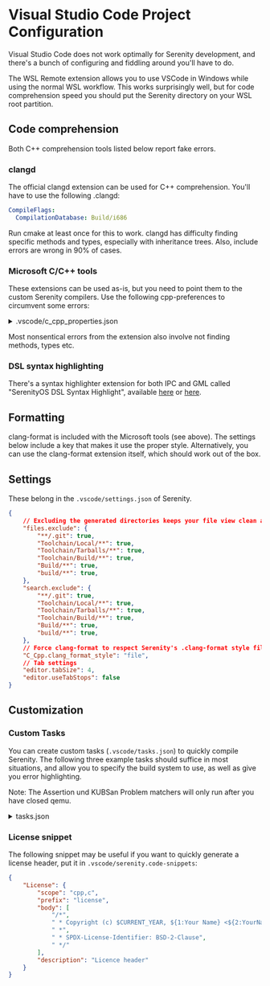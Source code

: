 # Visual Studio Code Project Configuration

Visual Studio Code does not work optimally for Serenity development, and there's a bunch of configuring and fiddling around you'll have to do.

The WSL Remote extension allows you to use VSCode in Windows while using the normal WSL workflow. This works surprisingly well, but for code comprehension speed you should put the Serenity directory on your WSL root partition.

## Code comprehension

Both C++ comprehension tools listed below report fake errors.

### clangd

The official clangd extension can be used for C++ comprehension. You'll have to use the following .clangd:

```yaml
CompileFlags:
  CompilationDatabase: Build/i686
```

Run cmake at least once for this to work. clangd has difficulty finding specific methods and types, especially with inheritance trees. Also, include errors are wrong in 90% of cases.

### Microsoft C/C++ tools

These extensions can be used as-is, but you need to point them to the custom Serenity compilers. Use the following cpp-preferences to circumvent some errors:

<details>
<summary>.vscode/c_cpp_properties.json</summary>

```json
{
    "configurations": [
        {
            "name": "userland-i386-gcc",
            "includePath": [
                "${workspaceFolder}",
                "${workspaceFolder}/Build/i686/",
                "${workspaceFolder}/Build/i686/Userland",
                "${workspaceFolder}/Build/i686/Userland/Applications",
                "${workspaceFolder}/Build/i686/Userland/Libraries",
                "${workspaceFolder}/Build/i686/Userland/Services",
                "${workspaceFolder}/Build/i686/Root/usr/include/**",
                "${workspaceFolder}/Userland",
                "${workspaceFolder}/Userland/Libraries",
                "${workspaceFolder}/Userland/Libraries/LibC",
                "${workspaceFolder}/Userland/Libraries/LibM",
                "${workspaceFolder}/Userland/Libraries/LibPthread",
                "${workspaceFolder}/Userland/Services",
                "${workspaceFolder}/Toolchain/Local/i686/i686-pc-serenity/include/c++/**"
            ],
            "defines": [
                "DEBUG",
                "__serenity__"
            ],
            "compilerPath": "${workspaceFolder}/Toolchain/Local/i686/bin/i686-pc-serenity-g++",
            "cStandard": "c17",
            "cppStandard": "c++20",
            "intelliSenseMode": "linux-gcc-x86",
            "compileCommands": "Build/i686/compile_commands.json",
            "compilerArgs": [
                "-wall",
                "-wextra",
                "-werror"
            ],
            "browse": {
                "path": [
                    "${workspaceFolder}",
                    "${workspaceFolder}/Build/i686/",
                    "${workspaceFolder}/Build/i686/Userland",
                    "${workspaceFolder}/Build/i686/Userland/Applications",
                    "${workspaceFolder}/Build/i686/Userland/Libraries",
                    "${workspaceFolder}/Build/i686/Userland/Services",
                    "${workspaceFolder}/Build/i686/Root/usr/include/**",
                    "${workspaceFolder}/Userland",
                    "${workspaceFolder}/Userland/Libraries",
                    "${workspaceFolder}/Userland/Libraries/LibC",
                    "${workspaceFolder}/Userland/Libraries/LibM",
                    "${workspaceFolder}/Userland/Libraries/LibPthread",
                    "${workspaceFolder}/Userland/Services",
                    "${workspaceFolder}/Toolchain/Local/i686/i686-pc-serenity/include/c++/**"
                ],
                "limitSymbolsToIncludedHeaders": true,
                "databaseFilename": "${workspaceFolder}/Build/i686/"
            }
        }
    ],
    "version": 4
}
```
</details>

Most nonsentical errors from the extension also involve not finding methods, types etc.

### DSL syntax highlighting

There's a syntax highlighter extension for both IPC and GML called "SerenityOS DSL Syntax Highlight", available [here](https://marketplace.visualstudio.com/items?itemName=kleinesfilmroellchen.serenity-dsl-syntaxhighlight) or [here](https://open-vsx.org/extension/kleinesfilmroellchen/serenity-dsl-syntaxhighlight).

## Formatting

clang-format is included with the Microsoft tools (see above). The settings below include a key that makes it use the proper style. Alternatively, you can use the clang-format extension itself, which should work out of the box.

## Settings

These belong in the `.vscode/settings.json` of Serenity.

```json
{
    // Excluding the generated directories keeps your file view clean and speeds up search.
    "files.exclude": {
        "**/.git": true,
        "Toolchain/Local/**": true,
        "Toolchain/Tarballs/**": true,
        "Toolchain/Build/**": true,
        "Build/**": true,
        "build/**": true,
    },
    "search.exclude": {
        "**/.git": true,
        "Toolchain/Local/**": true,
        "Toolchain/Tarballs/**": true,
        "Toolchain/Build/**": true,
        "Build/**": true,
        "build/**": true,
    },
    // Force clang-format to respect Serenity's .clang-format style file.
    "C_Cpp.clang_format_style": "file",
    // Tab settings
    "editor.tabSize": 4,
    "editor.useTabStops": false
}
```

## Customization

### Custom Tasks

You can create custom tasks (`.vscode/tasks.json`) to quickly compile Serenity.
The following three example tasks should suffice in most situations, and allow you to specify the build system to use, as well as give you error highlighting.

Note: The Assertion und KUBSan Problem matchers will only run after you have closed qemu.

<details>
<summary>tasks.json</summary>

```json
{
    "version": "2.0.0",
    "tasks": [
        {
            "label": "build lagom",
            "type": "shell",
            "problemMatcher": [
                {
                    "base": "$gcc",
                    "fileLocation": [
                        "relative",
                        "${workspaceFolder}/Build/lagom"
                    ]
                }
            ],
            "command": [
                "bash"
            ],
            "args": [
                "-c",
                "\"Meta/serenity.sh build lagom\""
            ],
            "presentation": {
                "echo": true,
                "reveal": "always",
                "focus": false,
                "group": "build",
                "panel": "shared",
                "showReuseMessage": true,
                "clear": true
            }
        },
        {
            "label": "build",
            "type": "shell",
            "command": "bash",
            "args": [
                "-c",
                "Meta/serenity.sh build ${input:arch} ${input:compiler}"
            ],
            "problemMatcher": [
                {
                    "base": "$gcc",
                    "fileLocation": [
                        "relative",
                        // FIXME: Clang uses ${input:arch}clang
                        "${workspaceFolder}/Build/${input:arch}"
                    ]
                },
                {
                    "source": "gcc",
                    "fileLocation": [
                        "relative",
                        // FIXME: Clang uses ${input:arch}clang
                        "${workspaceFolder}/Build/${input:arch}"
                    ],
                    "pattern": [
                        {
                            "regexp": "^([^\\s]*\\.S):(\\d*): (.*)$",
                            "file": 1,
                            "location": 2,
                            "message": 3
                        }
                    ]
                }
            ],
            "group": {
                "kind": "build",
                "isDefault": true
            }
        },
        {
            "label": "launch",
            "type": "shell",
            "command": "bash",
            "args": [
                "-c",
                "Meta/serenity.sh run ${input:arch} ${input:compiler}"
            ],
            "options": {
                "env": {
                    // Put your custom run configuration here, e.g. SERENITY_RAM_SIZE
                }
            },
            "problemMatcher": [
                {
                    "base": "$gcc",
                    "fileLocation": [
                        "relative",
                        // FIXME: Clang uses ${input:arch}clang
                        "${workspaceFolder}/Build/${input:arch}"
                    ]
                },
                {
                    "source": "gcc",
                    "fileLocation": [
                        "relative",
                        // FIXME: Clang uses ${input:arch}clang
                        "${workspaceFolder}/Build/${input:arch}"
                    ],
                    "pattern": [
                        {
                            "regexp": "^([^\\s]*\\.S):(\\d*): (.*)$",
                            "file": 1,
                            "location": 2,
                            "message": 3
                        }
                    ]
                },
                {
                    "source": "KUBSan",
                    "owner": "cpp",
                    "fileLocation": [
                        "relative",
                        "${workspaceFolder}"
                    ],
                    "pattern": [
                        {
                            "regexp": "KUBSAN: (.*)",
                            "message": 0
                        },
                        {
                            "regexp": "KUBSAN: at ../(.*), line (\\d*), column: (\\d*)",
                            "file": 1,
                            "line": 2,
                            "column": 3
                        }
                    ]
                },
                {
                    "source": "Assertion Failed",
                    "owner": "cpp",
                    "pattern": [
                        {
                            "regexp": "ASSERTION FAILED: (.*)$",
                            "message": 1
                        },
                        {
                            "regexp": "^((?:.*)\\.(h|cpp|c|S)):(\\d*)$",
                            "file": 1,
                            "location": 3
                        }
                    ],
                    "fileLocation": [
                        "relative",
                        // FIXME: Clang uses ${input:arch}clang
                        "${workspaceFolder}/Build/${input:arch}"
                    ]
                }
            ]
        }
    ],
    "inputs": [
        {
            "id": "compiler",
            "description": "Compiler to use",
            "type": "pickString",
            "default": "GNU",
            "options": [
                "GNU",
                "Clang"
            ]
        },
        {
            "id": "arch",
            "description": "Architecture to compile for",
            "type": "pickString",
            "default": "i686",
            "options": [
                "i686",
                "x86_64",
                "aarch64"
            ]
        }
    ]
}
```

</details>

### License snippet

The following snippet may be useful if you want to quickly generate a license header, put it in `.vscode/serenity.code-snippets`:
```json
{
    "License": {
        "scope": "cpp,c",
        "prefix": "license",
        "body": [
            "/*",
            " * Copyright (c) $CURRENT_YEAR, ${1:Your Name} <${2:YourName@Email.com}>.",
            " *",
            " * SPDX-License-Identifier: BSD-2-Clause",
            " */"
        ],
        "description": "Licence header"
    }
}
```
